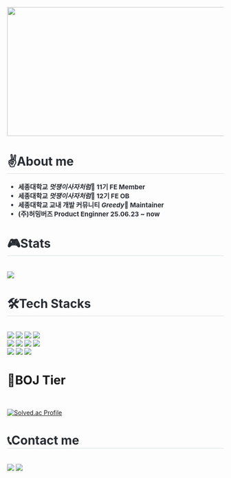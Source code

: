 

<!--
**Indigochi1d/indigochi1d** is a ✨ _special_ ✨ repository because its `README.md` (this file) appears on your GitHub profile.

Here are some ideas to get you started:

- 🔭 I’m currently working on ...
- 🌱 I’m currently learning ...
- 👯 I’m looking to collaborate on ...
- 🤔 I’m looking for help with ...
- 💬 Ask me about ...
- 📫 How to reach me: ...
- 😄 Pronouns: ...
- ⚡ Fun fact: ...
-->
<div align= "left">
    <a href="https://www.gitanimals.org/en_US?utm_medium=image&utm_source=Indigochi1d&utm_content=farm">
        <img
          src="https://render.gitanimals.org/farms/Indigochi1d"
          width="600"
          height="300"
        />
    </a>
</div>
  <h1 style="border-bottom: 1px solid #d8dee4; color: #282d33;"> ✌️About me </h1>  
    <div style="font-weight: 700; font-size: 15px; text-align: left; color: #282d33;">
        <ul>
            <li>세종대학교 <em><b>멋쟁이사자처럼</b></em>🦁 11기 FE Member</li>
            <li>세종대학교 <em><b>멋쟁이사자처럼</b></em>🦁 12기 FE OB</li>
            <li>세종대학교 교내 개발 커뮤니티 <em><b>Greedy</b></em>🌳 Maintainer</li>
            <li>(주)허밍버즈 Product Enginner 25.06.23 ~ now </li>
        </ul>
    </div> 
    </div>  

<div style="text-align: left;"> 
    <h1 style="border-bottom: 1px solid #d8dee4; color: #282d33;"> 🎮Stats </h1><br> <div style="text-align: left;"> 
    <img src="https://github-readme-stats.vercel.app/api?username=Indigochi1d&bg_color=60,e68484,0f189f&title_color=ffffff&text_color=ffffff"
         />
        <br/>
<!-- <img src="https://github-readme-stats.vercel.app/api/top-langs/?username=Indigochi1d&layout=compact&bg_color=60,e68484,0f189f&title_color=ffffff&text_color=ffffff&hide=c#"
           /> -->
         </div> 
    </div>
    
    

<div style="text-align: left;">
    <h1 style="border-bottom: 1px solid #d8dee4; color: #282d33;"> 🛠️Tech Stacks </h1> <br> 
    <div style="margin: ; text-align: left;" "text-align: left;"> 
        <img src="https://img.shields.io/badge/HTML5-E34F26?style=for-the-badge&logo=HTML5&logoColor=white">
          <img src="https://img.shields.io/badge/CSS3-1572B6?style=for-the-badge&logo=CSS3&logoColor=white">
          <img src="https://img.shields.io/badge/Javascript-F7DF1E?style=for-the-badge&logo=Javascript&logoColor=white">
          <img src="https://img.shields.io/badge/Typescript-3178C6?style=for-the-badge&logo=Typescript&logoColor=white">
            <br/>
          <img src="https://img.shields.io/badge/React-61DAFB?style=for-the-badge&logo=React&logoColor=white">
          <img src="https://img.shields.io/badge/Redux-764ABC?style=for-the-badge&logo=Redux&logoColor=white">
          <img src="https://img.shields.io/badge/Recoil-0179f3?style=for-the-badge&logo=Recoil&logoColor=white">
          <img src="https://img.shields.io/badge/StyledComponents-DB7093?style=for-the-badge&logo=StyledComponents&logoColor=white">
            <br/>
          <img src="https://img.shields.io/badge/Python-3776AB?style=for-the-badge&logo=Python&logoColor=yellow">
        <img src="https://img.shields.io/badge/Three.js-000000?style=for-the-badge&logo=three.js&logoColor="white">
        <img src="https://img.shields.io/badge/C++-00599C?style=for-the-badge&logo=cplusplus&logoColor="white">
</div>
    
<div style={display:'flex',flex-direction:'row}>
  <h1>🧠BOJ Tier</h1><br>
  
  [![Solved.ac Profile](http://mazassumnida.wtf/api/v2/generate_badge?boj=diego123)](https://solved.ac/diego123/)
</div>
 <div style="text-align: left;">
    <h1 style="border-bottom: 1px solid #d8dee4; color: #282d33;"> 📞Contact me </h1> <br> 
    <div style="text-align: left;"> <a href=https://indigochi1d.tistory.com/ style="text-decoration:none;"> <img src="https://img.shields.io/badge/Tistory-000000?style=for-the-badge&logo=Tistory&logoColor=white&link=https://indigochi1d.tistory.com/"> </a>
         <a href=mailto:workingbsk@gmail.com> <img src="https://img.shields.io/badge/Gmail-EA4335?style=for-the-badge&logo=Gmail&logoColor=white&link=mailto:workingbsk@gmail.com"> </a>
          </div>  <br> 
</div>
    



